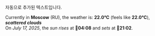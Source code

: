 
자동으로 추가된 텍스트입니다.

<!--START_SECTION:weather:moscow-->
Currently in **Moscow** (RU), the weather is: **22.0°C** (feels like **22.0°C**), ***scattered clouds***<br/>
On *July 17, 2025*, the *sun rises* at 🌅**04:08** and *sets* at 🌇**21:02**.
<!--END_SECTION:weather-->

